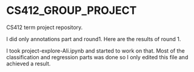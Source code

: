 # CS412_GROUP_PROJECT
CS412 term project repository.

I did only annotations part and round1. Here are the results of round 1.

I took project-explore-Ali.ipynb and started to work on that. Most of the classification and regression parts was done so I only edited this file and achieved a result. 
